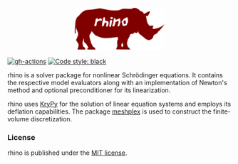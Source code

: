 <p align="center">
  <a href="https://github.com/nschloe/rhino"><img alt="logo" src="logo/logo.svg" width="40%"></a>
</p>

[![gh-actions](https://img.shields.io/github/workflow/status/nschloe/rhino/ci?style=flat-square)](https://github.com/nschloe/rhino/actions?query=workflow%3Aci)
[![Code style: black](https://img.shields.io/badge/code%20style-black-000000.svg?style=flat-square)](https://github.com/psf/black)

rhino is a solver package for nonlinear Schrödinger equations. It contains the
respective model evaluators along with an implementation of Newton's method and
optional preconditioner for its linearization.

rhino uses [KryPy](https://github.com/andrenarchy/krypy) for the solution of
linear equation systems and employs its deflation capabilities. The package
[meshplex](https://github.com/nschloe/meshplex) is used to construct the
finite-volume discretization.

### License

rhino is published under the [MIT license](https://en.wikipedia.org/wiki/MIT_License).
